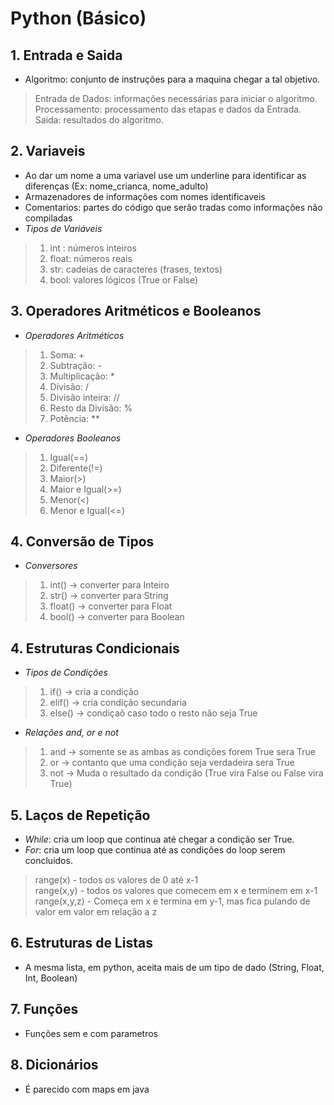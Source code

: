 # Python (Básico)

## 1. Entrada e Saida

* Algoritmo: conjunto de instruções para a maquina chegar a tal objetivo.

> Entrada de Dados: informações necessárias para iniciar o algoritmo.  
> Processamento: processamento das etapas e dados da Entrada.  
> Saida: resultados do algoritmo.

## 2. Variaveis

* Ao dar um nome a uma variavel use um underline para identificar as diferenças (Ex: nome_crianca, nome_adulto)
* Armazenadores de informações com nomes identificaveis
* Comentarios: partes do código que serão tradas como informações não compiladas
* *Tipos de Variáveis*

> 1. int : números inteiros  
> 2. float: números reais  
> 3. str: cadeias de caracteres (frases, textos)  
> 4. bool: valores lógicos (True or False)

## 3. Operadores Aritméticos e Booleanos

* *Operadores Aritméticos*

> 1. Soma: +  
> 2. Subtração: -  
> 3. Multiplicação: *  
> 4. Divisão: /  
> 5. Divisão inteira: //  
> 6. Resto da Divisão: %  
> 7. Potência: **

* *Operadores Booleanos*

> 1. Igual(==)  
> 2. Diferente(!=)  
> 3. Maior(>)  
> 4. Maior e Igual(>=)  
> 5. Menor(<)  
> 6. Menor e Igual(<=)

## 4. Conversão de Tipos

* *Conversores*

> 1. int() -> converter para Inteiro
> 2. str() -> converter para String
> 3. float() -> converter para Float
> 4. bool() -> converter para Boolean

## 4. Estruturas Condicionais

* *Tipos de Condições*

> 1. if() -> cria a condição
> 2. elif() -> cria condição secundaria
> 3. else() -> condiçaõ caso todo o resto não seja True

* *Relações and, or e not*

> 1. and -> somente se as ambas as condições forem True sera True
> 2. or -> contanto que uma condição seja verdadeira sera True
> 3. not -> Muda o resultado da condição (True vira False ou False vira True)

## 5. Laços de Repetição

* *While*: cria um loop que continua até chegar a condição ser True.
* *For*: cria um loop que continua até as condições do loop serem concluidos.

> range(x) - todos os valores de 0 até x-1  
> range(x,y) - todos os valores que comecem em x e terminem em x-1  
> range(x,y,z) - Começa em x e termina em y-1, mas fica pulando de valor em valor em relação a z

## 6. Estruturas de Listas

* A mesma lista, em python, aceita mais de um tipo de dado (String, Float, Int, Boolean)

## 7. Funções

* Funções sem e com parametros

## 8. Dicionários

* É parecido com maps em java